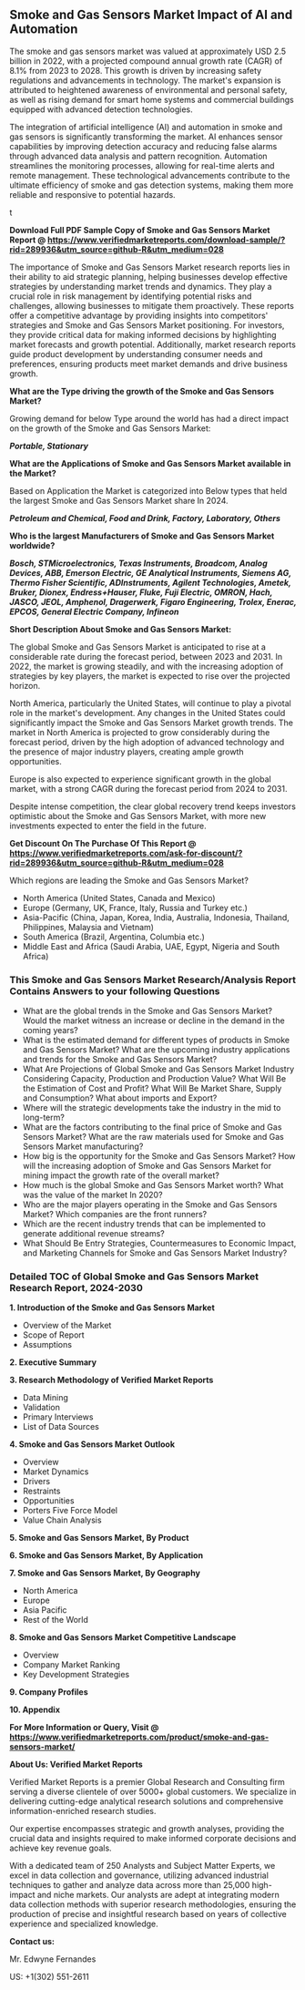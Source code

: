 <h2>Smoke and Gas Sensors Market Impact of AI and Automation</h2><p>The smoke and gas sensors market was valued at approximately USD 2.5 billion in 2022, with a projected compound annual growth rate (CAGR) of 8.1% from 2023 to 2028. This growth is driven by increasing safety regulations and advancements in technology. The market's expansion is attributed to heightened awareness of environmental and personal safety, as well as rising demand for smart home systems and commercial buildings equipped with advanced detection technologies.</p><p>The integration of artificial intelligence (AI) and automation in smoke and gas sensors is significantly transforming the market. AI enhances sensor capabilities by improving detection accuracy and reducing false alarms through advanced data analysis and pattern recognition. Automation streamlines the monitoring processes, allowing for real-time alerts and remote management. These technological advancements contribute to the ultimate efficiency of smoke and gas detection systems, making them more reliable and responsive to potential hazards.</p>t</p><p id="" class=""><strong>Download Full PDF Sample Copy of Smoke and Gas Sensors Market Report @ <a href="https://www.verifiedmarketreports.com/download-sample/?rid=289936&utm_source=github-R&utm_medium=028" target="_blank">https://www.verifiedmarketreports.com/download-sample/?rid=289936&utm_source=github-R&utm_medium=028</a></strong></p><p>The importance of&nbsp;Smoke and Gas Sensors Market research reports lies in their ability to aid strategic planning, helping businesses develop effective strategies by understanding market trends and dynamics. They play a crucial role in risk management by identifying potential risks and challenges, allowing businesses to mitigate them proactively. These reports offer a competitive advantage by providing insights into competitors' strategies and Smoke and Gas Sensors Market positioning. For investors, they provide critical data for making informed decisions by highlighting market forecasts and growth potential. Additionally, market research reports guide product development by understanding consumer needs and preferences, ensuring products meet market demands and drive business growth.</p><p><strong>What are the&nbsp;Type driving the growth of the Smoke and Gas Sensors Market?</strong></p><p id="" class="">Growing demand for below Type around the world has had a direct impact on the growth of the Smoke and Gas Sensors Market:</p><em><strong>Portable, Stationary</strong></em></p><strong>What are the&nbsp;Applications&nbsp;of Smoke and Gas Sensors Market available in the Market?</strong></p><p id="" class="">Based on Application the Market is categorized into Below types that held the largest Smoke and Gas Sensors Market share In 2024.</p><em><strong>Petroleum and Chemical, Food and Drink, Factory, Laboratory, Others</strong></em></p><strong>Who is the largest Manufacturers of Smoke and Gas Sensors Market worldwide?</strong></p><p><em><strong>Bosch, STMicroelectronics, Texas Instruments, Broadcom, Analog Devices, ABB, Emerson Electric, GE Analytical Instruments, Siemens AG, Thermo Fisher Scientific, ADInstruments, Agilent Technologies, Ametek, Bruker, Dionex, Endress+Hauser, Fluke, Fuji Electric, OMRON, Hach, JASCO, JEOL, Amphenol, Dragerwerk, Figaro Engineering, Trolex, Enerac, EPCOS, General Electric Company, Infineon</strong></em></p><p id="" class=""><strong>Short Description About Smoke and Gas Sensors Market:</strong></p><p>The global Smoke and Gas Sensors Market is anticipated to rise at a considerable rate during the forecast period, between 2023 and 2031. In 2022, the market is growing steadily, and with the increasing adoption of strategies by key players, the market is expected to rise over the projected horizon.</p><p>North America, particularly the United States, will continue to play a pivotal role in the market's development. Any changes in the United States could significantly impact the Smoke and Gas Sensors Market growth trends. The market in North America is projected to grow considerably during the forecast period, driven by the high adoption of advanced technology and the presence of major industry players, creating ample growth opportunities.</p><p>Europe is also expected to experience significant growth in the global market, with a strong CAGR during the forecast period from 2024 to 2031.</p><p>Despite intense competition, the clear global recovery trend keeps investors optimistic about the Smoke and Gas Sensors Market, with more new investments expected to enter the field in the future.</p><p id="" class=""><strong>Get Discount On The Purchase Of This Report @ <a href="https://www.verifiedmarketreports.com/ask-for-discount/?rid=289936&utm_source=github-R&utm_medium=028" target="_blank">https://www.verifiedmarketreports.com/ask-for-discount/?rid=289936&utm_source=github-R&utm_medium=028</a></strong></p>Which regions are leading the Smoke and Gas Sensors Market?</p><ul><li>North America (United States, Canada and Mexico)</li><li>Europe (Germany, UK, France, Italy, Russia and Turkey etc.)</li><li>Asia-Pacific (China, Japan, Korea, India, Australia, Indonesia, Thailand, Philippines, Malaysia and Vietnam)</li><li>South America (Brazil, Argentina, Columbia etc.)</li><li>Middle East and Africa (Saudi Arabia, UAE, Egypt, Nigeria and South Africa)</li></ul><h3 id="" class="">This Smoke and Gas Sensors Market Research/Analysis Report Contains Answers to your following Questions</h3><ul><li>What are the global trends in the Smoke and Gas Sensors Market? Would the market witness an increase or decline in the demand in the coming years?</li><li>What is the estimated demand for different types of products in Smoke and Gas Sensors Market? What are the upcoming industry applications and trends for the Smoke and Gas Sensors Market?</li><li>What Are Projections of Global Smoke and Gas Sensors Market Industry Considering Capacity, Production and Production Value? What Will Be the Estimation of Cost and Profit? What Will Be Market Share, Supply and Consumption? What about imports and Export?</li><li>Where will the strategic developments take the industry in the mid to long-term?</li><li>What are the factors contributing to the final price of Smoke and Gas Sensors Market? What are the raw materials used for Smoke and Gas Sensors Market manufacturing?</li><li>How big is the opportunity for the Smoke and Gas Sensors Market? How will the increasing adoption of Smoke and Gas Sensors Market for mining impact the growth rate of the overall market?</li><li>How much is the global Smoke and Gas Sensors Market worth? What was the value of the market In 2020?</li><li>Who are the major players operating in the Smoke and Gas Sensors Market? Which companies are the front runners?</li><li>Which are the recent industry trends that can be implemented to generate additional revenue streams?</li><li>What Should Be Entry Strategies, Countermeasures to Economic Impact, and Marketing Channels for Smoke and Gas Sensors Market Industry?</li></ul><h3 id="" class="">Detailed TOC of Global Smoke and Gas Sensors Market Research Report, 2024-2030</h3><p id="" class=""><strong>1. Introduction of the Smoke and Gas Sensors Market</strong></p><ul><li>Overview of the Market</li><li>Scope of Report</li><li>Assumptions</li></ul><p id="" class=""><strong>2. Executive Summary</strong></p><p id="" class=""><strong>3. Research Methodology of Verified Market Reports</strong></p><ul><li>Data Mining</li><li>Validation</li><li>Primary Interviews</li><li>List of Data Sources</li></ul><p id="" class=""><strong>4. Smoke and Gas Sensors Market Outlook</strong></p><ul><li>Overview</li><li>Market Dynamics</li><li>Drivers</li><li>Restraints</li><li>Opportunities</li><li>Porters Five Force Model</li><li>Value Chain Analysis</li></ul><p id="" class=""><strong>5. Smoke and Gas Sensors Market, By Product</strong></p><p id="" class=""><strong>6. Smoke and Gas Sensors Market, By Application</strong></p><p id="" class=""><strong>7. Smoke and Gas Sensors Market, By Geography</strong></p><ul><li>North America</li><li>Europe</li><li>Asia Pacific</li><li>Rest of the World</li></ul><p id="" class=""><strong>8. Smoke and Gas Sensors Market Competitive Landscape</strong></p><ul><li>Overview</li><li>Company Market Ranking</li><li>Key Development Strategies</li></ul><p id="" class=""><strong>9. Company Profiles</strong></p><p id="" class=""><strong>10. Appendix</strong></p><p id="" class=""><strong>For More Information or Query, Visit @ <a href="https://www.verifiedmarketreports.com/product/smoke-and-gas-sensors-market/" target="_blank">https://www.verifiedmarketreports.com/product/smoke-and-gas-sensors-market/</a></strong></p><p id="" class=""><strong>About Us: Verified Market Reports</strong></p><p id="" class="">Verified Market Reports is a premier Global Research and Consulting firm serving a diverse clientele of over 5000+ global customers. We specialize in delivering cutting-edge analytical research solutions and comprehensive information-enriched research studies.</p><p id="" class="">Our expertise encompasses strategic and growth analyses, providing the crucial data and insights required to make informed corporate decisions and achieve key revenue goals.</p><p id="" class="">With a dedicated team of 250 Analysts and Subject Matter Experts, we excel in data collection and governance, utilizing advanced industrial techniques to gather and analyze data across more than 25,000 high-impact and niche markets. Our analysts are adept at integrating modern data collection methods with superior research methodologies, ensuring the production of precise and insightful research based on years of collective experience and specialized knowledge.</p><p id="" class=""><strong>Contact us:</strong></p><p id="" class="">Mr. Edwyne Fernandes</p><p id="" class="">US: +1(302) 551-2611</p>